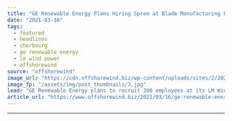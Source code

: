 ```yaml
---
title: "GE Renewable Energy Plans Hiring Spree at Blade Manufacturing Plant"
date: "2021-03-16"
tags: 
  - featured
  - headlines
  - cherbourg
  - ge renewable energy
  - lm wind power
  - offshorewind
source: "offshorewind"
image_url: "https://cdn.offshorewind.biz/wp-content/uploads/sites/2/2021/03/16085005/GE-Renewable-Energy-Plans-Hiring-Spree-at-Blade-Manufacturing-Plant.jpg"
image_fp: "/assets/img/post_thumbnails/3.jpg"
lead: "GE Renewable Energy plans to recruit 300 employees at its LM Wind Power wind"
article_url: "https://www.offshorewind.biz/2021/03/16/ge-renewable-energy-plans-hiring-spree-at-blade-manufacturing-plant/"
---
```


---
